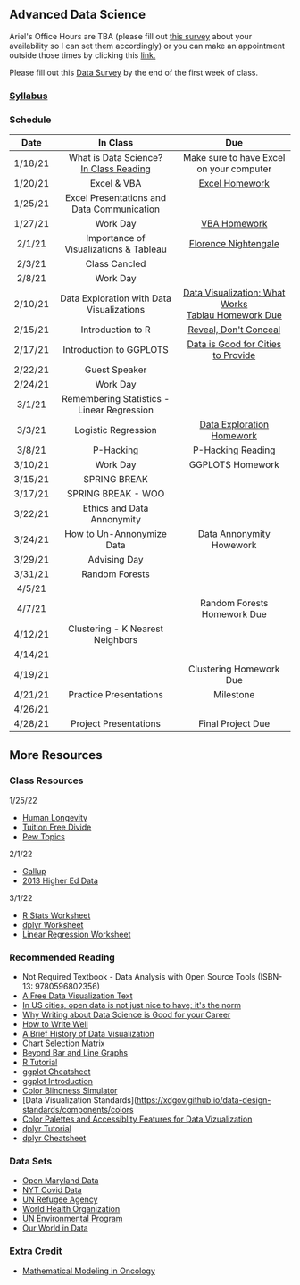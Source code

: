 ## Advanced Data Science 

Ariel's Office Hours are TBA (please fill out [this survey](https://docs.google.com/forms/d/1jc2dXeU9GJZOfAxPFntLP7bNMJ5hwgOVPXl3L9O_x4Y/edit) about your availability so I can set them accordingly) or you can make an appointment outside those times by clicking this [link.](https://calendar.google.com/calendar/u/0/selfsched?sstoken=UUFwT2R0NWJJNk1ffGRlZmF1bHR8YzhhMzM4NmIyYWYyN2I1ZjE1NDBkODkzNDcxNzBlZTA)

Please fill out this [Data Survey](https://forms.gle/3fp11BtWCaWenGJr6) by the end of the first week of class.

### [Syllabus](Syllabus.pdf)

### Schedule

| Date    | In Class | Due |
| :---:   | :---: |:---: |
| 1/18/21 | What is Data Science? <br> [In Class Reading](http://jse.amstat.org/v23n2/witmer.pdf)| Make sure to have Excel on your computer |
| 1/20/21 | Excel & VBA  | [Excel Homework](https://docs.google.com/document/d/1g8eOYNe9sDmrstRgvFRZBskxjaIaD7Za4lFXSgPPkVw/edit) |
| 1/25/21 | Excel Presentations and Data Communication ||
| 1/27/21 | Work Day | [VBA Homework](https://docs.google.com/document/d/1bTkmUon_Kq6_DupNw2Szh-T4rFGqzeA2aIIBy7m1yhk/edit) |
| 2/1/21  | Importance of Visualizations & Tableau  | [Florence Nightengale](https://docs.google.com/forms/d/1FBgScIpV9Vpa-jb1nlWuoCqOxFE7v5SmQtacpFHpIq8/edit) |
| 2/3/21  | Class Cancled  |  |
| 2/8/21  | Work Day   |  |
| 2/10/21 | Data Exploration with Data Visualizations| [Data Visualization: What Works](https://docs.google.com/forms/d/1JJ3pD4m_kvgERvRMuFSiDxglcJmNxvg1N8fegM7ubyA/edit)<br> [Tablau Homework Due](https://docs.google.com/document/d/1bta4t39rpvl-kXgO2pmZPGypWnYyBbiyzCPek9kxv9E/edit#) |
| 2/15/21 | Introduction to R | [Reveal, Don't Conceal](https://forms.gle/whPpC55iAAqnpVzb7)|
| 2/17/21 | Introduction to GGPLOTS | [Data is Good for Cities to Provide](https://docs.google.com/document/d/1NdyvanjoIKYkQNcL_sJSPO_ssPGYJyvn2sH28qHBJ70/edit) |
| 2/22/21 | Guest Speaker ||
| 2/24/21 | Work Day |  |
| 3/1/21  | Remembering Statistics - Linear Regression|  |
| 3/3/21  | Logistic Regression | [Data Exploration Homework](https://docs.google.com/document/d/1GJbs8fvJn99ogIkj3jbGYEoTcw0Tgu4XyI15WOqdQfs/edit#)|
| 3/8/21  | P-Hacking | P-Hacking Reading |
| 3/10/21 | Work Day| GGPLOTS Homework |
| 3/15/21 | SPRING BREAK |  |
| 3/17/21 | SPRING BREAK - WOO |  |
| 3/22/21 | Ethics and Data Annonymity |  |
| 3/24/21 | How to Un-Annonymize Data  |Data Annonymity Howework |
| 3/29/21 | Advising Day    | |
| 3/31/21 | Random Forests  |  |
| 4/5/21  |    |  |
| 4/7/21  |   |  Random Forests Homework Due|
| 4/12/21 | Clustering - K Nearest Neighbors |  |
| 4/14/21 |  | |
| 4/19/21 |  |Clustering Homework Due |
| 4/21/21 | Practice Presentations | Milestone |
| 4/26/21 |  | |
| 4/28/21 | Project Presentations | Final Project Due |

## More Resources

### Class Resources

1/25/22
- [Human Longevity](https://rss.onlinelibrary.wiley.com/doi/epdf/10.1111/1740-9713.01582)
- [Tuition Free Divide](https://www.pewresearch.org/fact-tank/2021/08/11/democrats-overwhelmingly-favor-free-college-tuition-while-republicans-are-divided-by-age-education/)
- [Pew Topics](https://www.pewresearch.org/topics-categorized/)

2/1/22
- [Gallup](https://www.gallup.com/home.aspx)
- [2013 Higher Ed Data](https://github.com/arielcwebster/DataScience/blob/main/IPEDS_data.xlsx)

3/1/22
- [R Stats Worksheet](https://docs.google.com/document/d/1VkgAm94UEOMRdAE6RnRBpmxVjcSIJ2NufUX3MKc8Wb0/edit)
- [dplyr Worksheet](https://docs.google.com/document/d/1SEZc9nrDm6NN7uqAjCA-hy6QPazf8pX5hfkxGBYSOzg/edit)
- [Linear Regression Worksheet](https://docs.google.com/document/d/1BvlwbGg5-ByOsJgN2FqqOF5tIB9Q2hM3azCdKe5YPF0/edit)

### Recommended Reading

- Not Required Textbook - Data Analysis with Open Source Tools (ISBN-13: 9780596802356)
- [A Free Data Visualization Text](https://mschermann.github.io/data_viz_reader/introduction.html)
- [In US cities, open data is not just nice to have; it's the norm](https://www.theguardian.com/local-government-network/2013/oct/21/open-data-us-san-francisco)
- [Why Writing about Data Science is Good for your Career](https://towardsdatascience.com/the-most-important-part-of-a-data-science-project-is-writing-a-blog-post-50715f37833a)
- [How to Write Well](https://towardsdatascience.com/get-better-in-data-science-writing-and-the-opportunities-will-grow-9d37fdada262)
- [A Brief History of Data Visualization](https://www.datavis.ca/papers/hbook.pdf)
- [Chart Selection Matrix](http://www.perceptualedge.com/articles/misc/Graph_Selection_Matrix.pdf)
- [Beyond Bar and Line Graphs](https://journals.plos.org/plosbiology/article?id=10.1371/journal.pbio.1002128#)
- [R Tutorial](http://www.r-tutor.com/r-introduction)
- [ggplot Cheatsheet](https://raw.githubusercontent.com/rstudio/cheatsheets/main/data-visualization.pdf)
- [ggplot Introduction](https://rafalab.github.io/dsbook/ggplot2.html)
- [Color Blindness Simulator](https://www.color-blindness.com/coblis-color-blindness-simulator/)
- [Data Visualization Standards](https://xdgov.github.io/data-design-standards/components/colors
- [Color Palettes and Accessiblity Features for Data Vizualization](https://medium.com/carbondesign/color-palettes-and-accessibility-features-for-data-visualization-7869f4874fca)
- [dplyr Tutorial](https://www.listendata.com/2016/08/dplyr-tutorial.html)
- [dplyr Cheatsheet](https://www.rstudio.com/wp-content/uploads/2015/02/data-wrangling-cheatsheet.pdf)


### Data Sets
- [Open Maryland Data](https://gopi.maryland.gov/)
- [NYT Covid Data](https://github.com/nytimes/covid-19-data)
- [UN Refugee Agency](https://www.unhcr.org/en-us/data.html)
- [World Health Organization](https://www.who.int/data/collections)
- [UN Environmental Program](https://www.unep.org/publications-data)
- [Our World in Data](https://ourworldindata.org/)

### Extra Credit
- [Mathematical Modeling in Oncology](https://docs.google.com/document/d/129lyUnsdJ5sv-qlDvwtha_m1PqcKj_WE29m__gmIRdk/edit)
